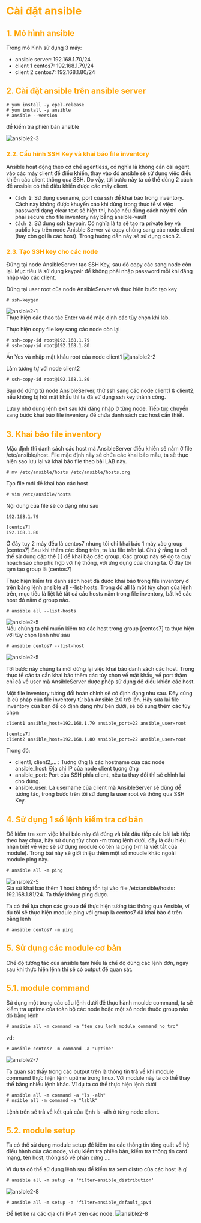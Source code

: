 <h1 style="color:orange">Cài đặt ansible</h1>
<h2 style="color:orange">1. Mô hình ansible</h2>
Trong mô hình sử dụng 3 máy:<br>

- ansible server: 192.168.1.70/24<br>
- client 1 centos7: 192.168.1.79/24<br>
- client 2 centos7: 192.168.1.80/24
<h2 style="color:orange">2. Cài đặt ansible trên ansible server</h2>

    # yum install -y epel-release
    # yum install -y ansible
    # ansible --version
để kiểm tra phiên bản ansible

![ansible2-3](../img/ansible2-3.png)<br>
<h3 style="color:orange">2.2. Cấu hình SSH Key và khai báo file inventory</h3>
Ansible hoạt động theo cơ chế agentless, có nghĩa là không cần cài agent vào các máy client để điều khiển, thay vào đó ansible sẽ sử dụng việc điều khiển các client thông qua SSH. Do vậy, tới bước này ta có thể dùng 2 cách để ansible có thể điều khiển được các máy client.

- `Cách 1`: Sử dụng usename, port của ssh để khai báo trong inventory. Cách này không được khuyến cáo khi dùng trong thực tế vì việc password dạng clear text sẽ hiện thị, hoặc nếu dùng cách này thì cần phải secure cho file inventory này bằng ansible-vault
- `Cách 2`: Sử dụng ssh keypair. Có nghĩa là ta sẽ tạo ra private key và public key trên node Anisble Server và copy chúng sang các node client (hay còn gọi là các host).
Trong hướng dẫn này sẽ sử dụng cách 2.
<h3 style="color:orange">2.3. Tạo SSH key cho các node</h3>
Đứng tại node AnsibleServer tạo SSH Key, sau đó copy các sang node còn lại. Mục tiêu là sử dụng keypair để không phải nhập password mỗi khi đăng nhập vào các client.

Đứng tại user root của node AnsibleServer và thực hiện bước tạo key

    # ssh-keygen
![ansible2-1](../img/ansible2-1.png)<br>
Thực hiện các thao tác Enter và để mặc định các tùy chọn khi lab.

Thực hiện copy file key sang các node còn lại

    # ssh-copy-id root@192.168.1.79
    # ssh-copy-id root@192.168.1.80
Ấn Yes và nhập mật khẩu root của node client1
![ansible2-2](../img/ansible2-2.png)<br>

Làm tương tự với node client2

    # ssh-copy-id root@192.168.1.80
Sau đó đứng từ node AnsibleServer, thử ssh sang các node client1 & client2, nếu không bị hỏi mật khẩu thì ta đã sử dụng ssh key thành công.

Lưu ý nhớ dùng lệnh exit sau khi đăng nhập ở từng node. Tiếp tục chuyển sang bước khai báo file inventory để chứa danh sách các host cần thiết.
<h2 style="color:orange">3. Khai báo file inventory</h2>
Mặc định thì danh sách các host mà AnsibleServer điều khiển sẽ nằm ở file /etc/ansible/host. File mặc định này sẽ chứa các khai báo mẫu, ta sẽ thực hiện sao lưu lại và khai báo file theo bài LAB này.

    # mv /etc/ansible/hosts /etc/ansible/hosts.org
Tạo file mới để khai báo các host

    # vim /etc/ansible/hosts
Nội dung của file sẽ có dạng như sau

    192.168.1.79

    [centos7]
    192.168.1.80
Ở đây tuy 2 máy đều là centos7 nhưng tôi chỉ khai báo 1 máy vào group [centos7]
Sau khi thêm các dòng trên, ta lưu file trên lại. Chú ý rằng ta có thể sử dụng cặp thẻ [ ] để khai báo các group. Các group này sẽ do ta quy hoạch sao cho phù hợp với hệ thống, với ứng dụng của chúng ta. Ở đây tôi tạm tạo group là [centos7]

Thực hiện kiểm tra danh sách host đã đươc khai báo trong file inventory ở trên bằng lệnh ansible all --list-hosts. Trong đó all là một tùy chọn của lệnh trên, mục tiêu là liệt kê tất cả các hosts nằm trong file inventory, bất kể các host đó nằm ở group nào.

    # ansible all --list-hosts
![ansible2-5](../img/ansible2-4.png)<br>
Nếu chúng ta chỉ muốn kiểm tra các host trong group [centos7] ta thực hiện với tùy chọn lệnh như sau 

    # ansible centos7 --list-host
![ansible2-5](../img/ansible2-5.png)<br>

Tới bước này chúng ta mới dừng lại việc khai báo danh sách các host. Trong thực tế các ta cần khai báo thêm các tùy chọn về mật khẩu, về port thậm chí cả về user mà AnsibleServer được phép sử dụng để điều khiển các host.

Một file inventory tương đối hoàn chỉnh sẽ có định đạng như sau. Đây cũng là cú pháp của file inventory từ bản Ansible 2.0 trở lên. Hãy sửa lại file inventory của bạn để có định dạng như bên dưới, sẽ bổ sung thêm các tùy chọn

    client1 ansible_host=192.168.1.79 ansible_port=22 ansible_user=root

    [centos7]
    client2 ansible_host=192.168.1.80 ansible_port=22 ansible_user=root
Trong đó:
 - client1, client2,... : Tương ứng là các hostname của các node
ansible_host: Địa chỉ IP của node client tương ứng
- ansible_port: Port của SSH phía client, nếu ta thay đổi thì sẽ chỉnh lại cho đúng.
- ansible_user: Là username của client mà AnsibleServer sẽ dùng để tương tác, trong bước trên tôi sử dụng là user root và thông qua SSH Key.
<h2 style="color:orange">4. Sử dụng 1 số lệnh kiểm tra cơ bản</h2>
Để kiểm tra xem việc khai báo này đã đúng và bắt đầu tiếp các bài lab tiếp theo hay chưa, hãy sử dụng tùy chọn -m trong lệnh dưới, đây là dấu hiệu nhận biết về việc sẽ sử dụng module có tên là ping (-m là viết tắt của module). Trong bài này sẽ giới thiệu thêm một số moudle khác ngoài module ping này.

    # ansible all -m ping
![ansible2-5](../img/ansible2-6.png)<br>
Giả sử khai báo thêm 1 host không tồn tại vào file /etc/ansible/hosts: 192.168.1.81/24. Ta thấy không ping được.

Ta có thể lựa chọn các group để thực hiện tương tác thông qua Ansible, ví dụ tôi sẽ thực hiện module ping với group là centos7 đã khai bào ở trên bằng lệnh 

    # ansible centos7 -m ping
<h2 style="color:orange">5. Sử dụng các module cơ bản</h2>
Chế độ tương tác của ansible tạm hiểu là chế độ dùng các lệnh đơn, ngay sau khi thực hiện lệnh thì sẽ có output để quan sát.
<h2 style="color:orange">5.1. module command</h2>
Sử dụng một trong các câu lệnh dưới để thực hành moulde command, ta sẽ kiểm tra uptime của toàn bộ các node hoặc một số node thuộc group nào đó bằng lệnh 

    # ansible all -m command -a "ten_cau_lenh_module_command_ho_tro"
vd:

    # ansible centos7 -m command -a "uptime"
![ansible2-7](../img/ansible2-7.png)<br>

Ta quan sát thấy trong các output trên là thông tin trả về khi module command thực hiện lệnh uptime trong linux. Với module này ta có thể thay thế bằng nhiều lệnh khác. Ví dụ ta có thể thực hiện lệnh dưới

    # ansible all -m command -a "ls -alh"
    # nsible all -m command -a "lsblk"
Lệnh trên sẽ trả về kết quả của lệnh ls -alh ở từng node client.
<h2 style="color:orange">5.2. module setup</h2>
Ta có thể sử dụng module setup để kiểm tra các thông tin tổng quát về hệ điều hành của các node, ví dụ kiểm tra phiên bản, kiểm tra thông tin card mạng, tên host, thông số về phần cứng ….

Ví dụ ta có thể sử dụng lệnh sau để kiểm tra xem distro của các host là gì 

    # ansible all -m setup -a 'filter=ansible_distribution'
![ansible2-8](../img/ansible2-8.png)<br>

    # ansible all -m setup -a 'filter=ansible_default_ipv4
Để liệt kê ra các địa chỉ IPv4 trên các node.
![ansible2-8](../img/ansible2-9.png)<br> 
